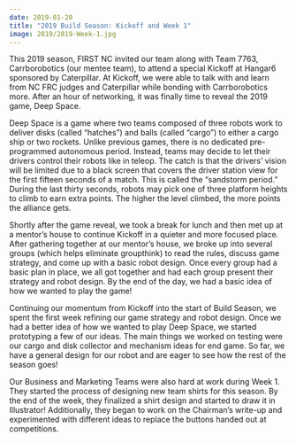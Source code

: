 ```yaml
---
date: 2019-01-20
title: "2019 Build Season: Kickoff and Week 1"
image: 2019/2019-Week-1.jpg
---
```


This 2019 season, FIRST NC invited our team along with Team 7763, Carrborobotics (our mentee team), to attend a special Kickoff at Hangar6 sponsored by Caterpillar. At Kickoff, we were able to talk with and learn from NC FRC judges and Caterpillar while bonding with Carrborobotics more. After an hour of networking, it was finally time to reveal the 2019 game, Deep Space.

Deep Space is a game where two teams composed of three robots work to deliver disks (called “hatches”) and balls (called “cargo”) to either a cargo ship or two rockets. Unlike previous games, there is no dedicated pre-programmed autonomous period. Instead, teams may decide to let their drivers control their robots like in teleop. The catch is that the drivers’ vision will be limited due to a black screen that covers the driver station view for the first fifteen seconds of a match. This is called the “sandstorm period.” During the last thirty seconds, robots may pick one of three platform heights to climb to earn extra points. The higher the level climbed, the more points the alliance gets.

Shortly after the game reveal, we took a break for lunch and then met up at a mentor’s house to continue Kickoff in a quieter and more focused place. After gathering together at our mentor’s house, we broke up into several groups (which helps eliminate groupthink) to read the rules, discuss game strategy, and come up with a basic robot design. Once every group had a basic plan in place, we all got together and had each group present their strategy and robot design. By the end of the day, we had a basic idea of how we wanted to play the game!

Continuing our momentum from Kickoff into the start of Build Season, we spent the first week refining our game strategy and robot design. Once we had a better idea of how we wanted to play Deep Space, we started prototyping a few of our ideas. The main things we worked on testing were our cargo and disk collector and mechanism ideas for end game. So far, we have a general design for our robot and are eager to see how the rest of the season goes!

Our Business and Marketing Teams were also hard at work during Week 1. They started the process of designing new team shirts for this season. By the end of the week, they finalized a shirt design and started to draw it in Illustrator! Additionally, they began to work on the Chairman’s write-up and experimented with different ideas to replace the buttons handed out at competitions.
